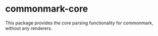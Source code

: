# commonmark-core

This package provides the core parsing functionality
for commonmark, without any renderers.

